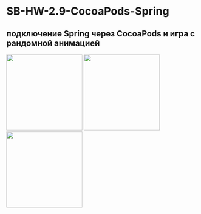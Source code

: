 # SB-HW-2.9-CocoaPods-Spring

## подключение Spring через CocoaPods и игра с рандомной анимацией
<p>
<img src="https://user-images.githubusercontent.com/112563277/191380924-c3eb6de4-8bbe-4dd2-aca6-42fe625d8238.png" data-canonical-src="https://user-images.githubusercontent.com/112563277/191380924-c3eb6de4-8bbe-4dd2-aca6-42fe625d8238.png" width="200"/>
<img src="https://user-images.githubusercontent.com/112563277/191380930-eda38c4d-0e84-498f-ab8f-e354a881ec92.png" data-canonical-src="https://user-images.githubusercontent.com/112563277/191380930-eda38c4d-0e84-498f-ab8f-e354a881ec92.png" width="200"/>
<img src="https://user-images.githubusercontent.com/112563277/191380931-3fb4fa16-6aa3-4f70-8702-4a7c12bea6e5.png" data-canonical-src="https://user-images.githubusercontent.com/112563277/191380931-3fb4fa16-6aa3-4f70-8702-4a7c12bea6e5.png" width="200"/>
</p>
